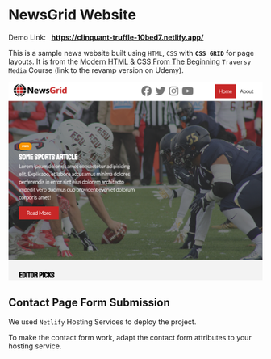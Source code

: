 # NewsGrid Website
Demo Link: &ensp;**https://clinquant-truffle-10bed7.netlify.app/**

This is a sample news website built using `HTML`, `CSS` with **`CSS GRID`** for page layouts. It is from the [Modern HTML & CSS From The Beginning](https://www.udemy.com/course/modern-html-css-from-the-beginning/?couponCode=LETSLEARNNOW) `Traversy Media` Course
(link to the revamp version on Udemy).

![app screenshot](/img/screenshot.png)


## Contact Page Form Submission

We used `Netlify` Hosting Services to deploy the project.

To make the contact form work, adapt the contact form attributes to your hosting service.
